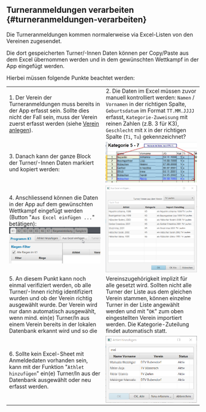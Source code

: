 ## Turneranmeldungen verarbeiten {#turneranmeldungen-verarbeiten}

Die Turneranmeldungen kommen normalerweise via Excel-Listen von den Vereinen zugesendet.

Die dort gespeicherten Turner/-Innen Daten können per Copy/Paste aus dem Excel übernommen werden und in 
dem gewünschten Wettkampf in der App eingefügt werden.

Hierbei müssen folgende Punkte beachtet werden:

|||
|-|-|
|1. Der Verein der Turneranmeldungen muss bereits in der App erfasst sein. Sollte dies nicht der Fall sein, muss der Verein zuerst erfasst werden (siehe [Verein anlegen](/stammdatenpflege/stammdatenpflege/verein_anlegen.md)).|2. Die Daten im Excel müssen zuvor manuell kontrolliert werden: `Namen` / `Vornamen` in der richtigen Spalte, `Geburtsdatum` im Format `TT.MM.JJJJ` erfasst, `Kategorie-Zuweisung` mit reinen Zahlen (z.B. 3 für K3), `Geschlecht` mit `X` in der richtigen Spalte (`Ti`, `Tu`) gekennzeichnet?|
|3. Danach kann der ganze Block der Turner/-Innen Daten markiert und kopiert werden:|![Turner importieren - copy&paste von Excel](/assets/copy-paste-from-excel.png)|
|4. Anschliessend können die Daten in der App auf dem gewünschten Wettkampf eingefügt werden (Button &quot;`Aus Excel einfügen ...`&quot; betätigen): ![Wettkampf exportieren Popup-Menu](/assets/paste-from-excel-1.png)|![Wettkampf exportieren Popup-Menu](/assets/paste-from-excel-2.png)|
|5. An diesem Punkt kann noch einmal verifiziert werden, ob alle Turner/-Innen richtig identifiziert wurden und ob der Verein richtig ausgewählt wurde. Der Verein wird nur dann automatisch ausgewählt, wenn mind. ein(e) Turner/In aus einem Verein bereits in der lokalen Datenbank erkannt wird und so die |Vereinszugehörigkeit implizit für alle gesetzt wird. Sollten nicht alle Turner der Liste aus dem gleichen Verein stammen, können einzelne Turner in der Liste angewählt werden und mit &quot;`OK`&quot; zum oben eingestellten Verein importiert werden. Die Kategorie-Zuteilung findet automatisch statt.|
|6. Sollte kein Excel-Sheet mit Anmeldedaten vorhanden sein, kann mit der Funktion &quot;`Athlet hinzufügen`&quot; ein(e) Turner/In aus der Datenbank ausgewählt oder neu erfasst werden.|![](/assets/athlet-hinzufuegen.png)|
